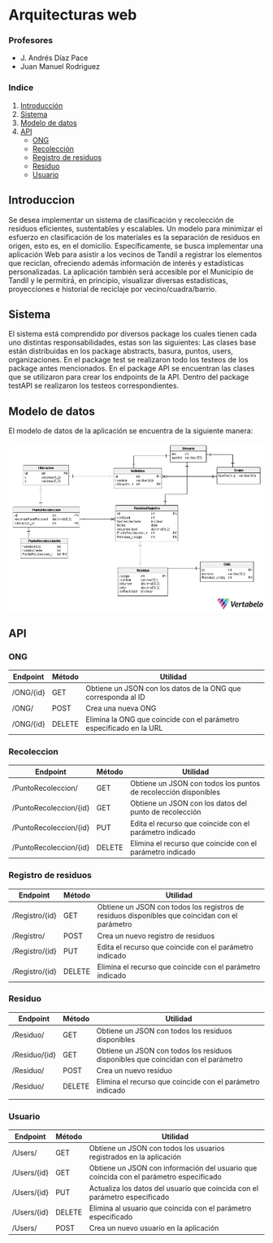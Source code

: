 # Arquitecturas web #

### Profesores ###
* J. Andrés Díaz Pace
* Juan Manuel Rodriguez

### Indice ###

1. [Introducción](#Introduccion)
2. [Sistema](#Sistema)
3. [Modelo de datos](#Modelo-de-datos)
4. [API](#API)
    * [ONG](#ONG)
    * [Recolección](#recoleccion)
    * [Registro de residuos](#registro-de-residuos)
    * [Residuo](#residuo)
    * [Usuario](#usuario)

## Introduccion ##
 Se desea implementar un sistema de clasificación y recolección de residuos eficientes, sustentables y escalables. Un modelo para minimizar el esfuerzo en clasificación de los materiales es la separación de residuos en origen, esto es, en el domicilio.
 Específicamente, se busca implementar una aplicación Web para asistir a los vecinos de Tandil a registrar los elementos que reciclan, ofreciendo además información de interés y estadísticas personalizadas. La aplicación también será accesible por el Municipio de Tandil y le permitirá́, en principio, visualizar diversas estadísticas, proyecciones e historial de reciclaje por vecino/cuadra/barrio. 

## Sistema ##

 El sistema está comprendido por diversos package los cuales tienen cada uno distintas responsabilidades, estas son las siguientes:
Las clases base están distribuidas en los package abstracts, basura, puntos, users, organizaciones.
En el package test se realizaron todo los testeos de los package antes mencionados.
En el package API se encuentran las clases que se utilizaron para crear los endpoints de la API. Dentro del package testAPI se realizaron los testeos correspondientes. 

## Modelo de datos ##

El modelo de datos de la aplicación se encuentra de la siguiente manera:

![Diagrama Entidad Relación](TPE-Diagrama.png)

## API ##

### ONG ###

| Endpoint  | Método | Utilidad |
|---|---|---|
|  /ONG/{id} | GET  | Obtiene un JSON con los datos de la ONG que corresponda al ID |
|  /ONG/ | POST  | Crea una nueva ONG  |
|  /ONG/{id} | DELETE  | Elimina la ONG que coincide con el parámetro especificado en la URL  |

### Recoleccion ###

| Endpoint | Método | Utilidad |
|---|---|---|
| /PuntoRecoleccion/  | GET  | Obtiene un JSON con todos los puntos de recolección disponibles |
| /PuntoRecoleccion/{id}  | GET  | Obtiene un JSON con los datos del punto de recolección |
| /PuntoRecoleccion/{id}  | PUT  | Edita el recurso que coincide con el parámetro indicado |
| /PuntoRecoleccion/{id}  | DELETE  | Elimina el recurso que coincide con el parámetro indicado |

### Registro de residuos ###

| Endpoint | Método | Utilidad |
|---|---|---|
| /Registro/{id}  | GET  | Obtiene un JSON con todos los registros de residuos disponibles que coincidan con el parámetro  |
| /Registro/  | POST   | Crea un nuevo registro de residuos |  
| /Registro/{id}  | PUT  | Edita el recurso que coincide con el parámetro indicado  |
| /Registro/{id}  | DELETE  | Elimina el recurso que coincide con el parámetro indicado  |

### Residuo ###

| Endpoint | Método | Utilidad |
|---|---|---|
| /Residuo/  | GET  |  Obtiene un JSON con todos los residuos disponibles |
| /Residuo/{id}  | GET  | Obtiene un JSON con todos los residuos disponibles que coincidan con el parámetro  |
| /Residuo/  | POST  | Crea un nuevo residuo  |
| /Residuo/  | DELETE  | Elimina el recurso que coincide con el parámetro indicado  |
|   |   |   |

### Usuario ###

| Endpoint | Método | Utilidad |
|---|---|---|
| /Users/  | GET  | Obtiene un JSON con todos los usuarios registrados en la aplicación  |
| /Users/{id}  | GET  | Obtiene un JSON con información del usuario que coincida con el parámetro especificado  |
| /Users/{id}  | PUT  | Actualiza los datos del usuario que coincida con el parámetro especificado  |
| /Users/{id}  | DELETE  | Elimina al usuario que coincida con el parámetro especificado  |
| /Users/  | POST  | Crea un nuevo usuario en la aplicación  |